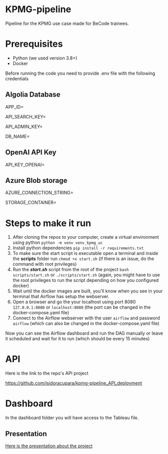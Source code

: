 # KPMG-pipeline
Pipeline for the KPMG use case made for BeCode trainees.

# Prerequisites
- Python (we used version 3.8+)
- Docker

Before running the code you need to provide .env file with the following credentials

## Algolia Database
APP_ID=

API_SEARCH_KEY=

API_ADMIN_KEY=

DB_NAME=

## OpenAI API Key
API_KEY_OPENAI=

## Azure Blob storage
AZURE_CONNECTION_STRING=

STORAGE_CONTAINER=

# Steps to make it run

1. After cloning the repos to your computer, create a virtual environment using python `python -m venv venv_kpmg_uc`
2. Install python dependencies `pip install -r requirements.txt`
3. To make sure the start script is executable open a terminal and inside the **scripts** folder run `chmod +x start.sh` (if there is an issue, do the command with root privileges) 
4. Run the ***start.sh*** script from the root of the project `bash scripts/start.sh` or `./scripts/start.sh` (again, you might have to use the root privileges to run the script depending on how you configured docker)
5. Wait until the docker images are built, you'll know when you see in your terminal that Airflow has setup the webserver.
6. Open a browser and go the your localhost using port 8080 `127.0.0.1:8080` or `localhost:8080` (the port can be changed in the docker-compose.yaml file)
7. Connect to the Airflow webserver with the user `airflow` and password `airflow` (which can also be changed in the docker-compose.yaml file)

Now you can see the Airflow dashboard and run the DAG manually or leave it scheduled and wait for it to run (which should be every 15 minutes)

# API
Here is the link to the repo's API project

https://github.com/isidoracupara/kpmg-pipeline_API_deployment

# Dashboard
In the dashboard folder you will have access to the Tableau file.

## Presentation
[Here is the presentation about the project](https://github.com/KNobles/kpmg-pipeline/blob/3994fc59e09e878d42ff5e88d219e4ac22a57a54/2022%2012%2023%20BeCode%20Brussels%20KPMG%20UseCase.pdf)
